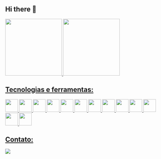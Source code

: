 ## Hi there 👋

<!--
**andersonheidrich/andersonheidrich** is a ✨ _special_ ✨ repository because its `README.md` (this file) appears on your GitHub profile.

Here are some ideas to get you started:

- 🔭 I’m currently working on ...
- 🌱 I’m currently learning ...
- 👯 I’m looking to collaborate on ...
- 🤔 I’m looking for help with ...
- 💬 Ask me about ...
- 📫 How to reach me: ...
- 😄 Pronouns: ...
- ⚡ Fun fact: ...
-->
<div>  
  <div>
    <a href="https://github.com/andersonheidrich">
    <img loading="lazy" height="180em" src="https://github-readme-stats.vercel.app/api/top-langs/?username=andersonheidrich&layout=compact&langs_count=7&theme=tokyonight"/>
    <img loading="lazy" height="180em" src="https://github-readme-stats.vercel.app/api?username=andersonheidrich&show_icons=true&theme=tokyonight&include_all_commits=true&count_private=true"/>
  </div>
  
  ## Tecnologias e ferramentas:
  <div>
    <img src="https://cdn.jsdelivr.net/gh/devicons/devicon@latest/icons/html5/html5-original.svg" width="40" height="40" />
    <img src="https://cdn.jsdelivr.net/gh/devicons/devicon@latest/icons/css3/css3-original.svg" width="40" height="40" />
    <img src="https://cdn.jsdelivr.net/gh/devicons/devicon@latest/icons/javascript/javascript-original.svg" width="40" height="40" />
    <img src="https://cdn.jsdelivr.net/gh/devicons/devicon@latest/icons/typescript/typescript-original.svg" width="40" height="40" />
    <img src="https://cdn.jsdelivr.net/gh/devicons/devicon@latest/icons/react/react-original.svg" width="40" height="40" />
    <img src="https://cdn.jsdelivr.net/gh/devicons/devicon@latest/icons/git/git-original.svg" width="40" height="40" />
    <img src="https://cdn.jsdelivr.net/gh/devicons/devicon@latest/icons/jira/jira-original.svg" width="40" height="40" />
    <img src="https://cdn.jsdelivr.net/gh/devicons/devicon@latest/icons/docker/docker-original.svg" width="40" height="40" />
    <img src="https://cdn.jsdelivr.net/gh/devicons/devicon@latest/icons/insomnia/insomnia-original.svg" width="40" height="40" />
    <img src="https://cdn.jsdelivr.net/gh/devicons/devicon@latest/icons/postman/postman-original.svg" width="40" height="40" />
    <img src="https://cdn.jsdelivr.net/gh/devicons/devicon@latest/icons/notion/notion-original.svg" width="40" height="40" />
    <img src="https://cdn.jsdelivr.net/gh/devicons/devicon@latest/icons/slack/slack-original.svg" width="40" height="40" />
    <img src="https://cdn.jsdelivr.net/gh/devicons/devicon@latest/icons/webflow/webflow-original.svg" width="40" height="40" />
  </div>
  
  ## Contato:
  <div>
    <a href="https://www.linkedin.com/in/andersonheidrich" target="_blank"><img loading="lazy" src="https://img.shields.io/badge/-LinkedIn-%230077B5?style=for-the-badge&logo=linkedin&logoColor=white" target="_blank"></a>   
  </div>
</div>
